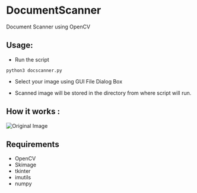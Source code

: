 # DocumentScanner
Document Scanner using OpenCV

## Usage:

* Run the script 

```
python3 docscanner.py

```

* Select your image using GUI File Dialog Box

* Scanned image will be stored in the directory from where script will run.


## How it works :

![Original Image ](https://raw.githubusercontent.com/royalbhati/DocumentScanner/master/receipt.jpg)




## Requirements

* OpenCV
* Skimage
* tkinter
* imutils
* numpy
